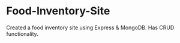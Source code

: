 # Food-Inventory-Site
Created a food inventory site using Express &amp; MongoDB. Has CRUD functionality. 
